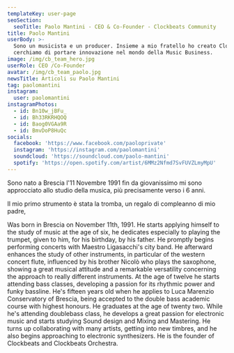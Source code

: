 ```yaml
---
templateKey: user-page
seoSection:
  seoTitle: Paolo Mantini - CEO & Co-Founder - Clockbeats Community
title: Paolo Mantini
userBody: >-
  Sono un musicista e un producer. Insieme a mio fratello ho creato Clockbeats e
  cerchiamo di portare innovazione nel mondo della Music Business.
image: /img/cb_team_hero.jpg
userRole: CEO /Co-Founder
avatar: /img/cb_team_paolo.jpg
newsTitle: Articoli su Paolo Mantini
tag: paolomantini
instagram:
  user: paolomantini
instagramPhotos:
  - id: Bn10w_jBFu_
  - id: Bh33RKRHQOQ
  - id: Baog0VGAa9R
  - id: BmvDoP8HuQc
socials:
  facebook: 'https://www.facebook.com/paoloprivate'
  instagram: 'https://instagram.com/paolomantini'
  soundcloud: 'https://soundcloud.com/paolo-mantini'
  spotify: 'https://open.spotify.com/artist/6MMz2Nfmd7SvFUVZLmyMpU'
---
```

Sono nato a Brescia l'11 Novembre 1991 fin da giovanissimo mi sono approcciato allo studio della musica, più precisamente verso i 6 anni.

Il mio primo strumento è stata la tromba, un regalo di compleanno di mio padre, 

Was born in Brescia on November 11th, 1991. He starts applying himself to the study of music at the age of six, he dedicates especially to playing the trumpet, given to him, for his birthday, by his father. He promptly begins performing concerts with Maestro Ligasacchi's city band. He afterward enhances the study of other instruments, in particular of the western concert flute, influenced by his brother Nicolò who plays the saxophone, showing a great musical attitude and a remarkable versatility concerning the approach to really different instruments. At the age of twelve he starts attending bass classes, developing a passion for its rhythmic power and funky bassline. He's fifteen years old when he applies to Luca Marenzio Conservatory of Brescia, being accepted to the double bass academic course with highest honours. He graduates at the age of twenty two. While he's attending doublebass class, he develops a great passion for electronic music and starts studying Sound design and Mixing and Mastering. He turns up collaborating with many artists, getting into new timbres, and he also begins approaching to electronic synthesizers. He is the founder of Clockbeats and Clockbeats Orchestra.

